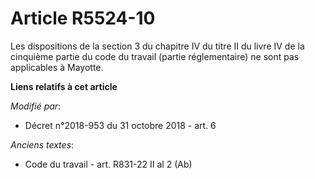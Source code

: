 # Article R5524-10

Les dispositions de la section 3 du chapitre IV du titre II du livre IV de la cinquième partie du code du travail (partie
réglementaire) ne sont pas applicables à Mayotte.

**Liens relatifs à cet article**

_Modifié par_:

  - Décret n°2018-953 du 31 octobre 2018 - art. 6

_Anciens textes_:

  - Code du travail - art. R831-22 II al 2 (Ab)

